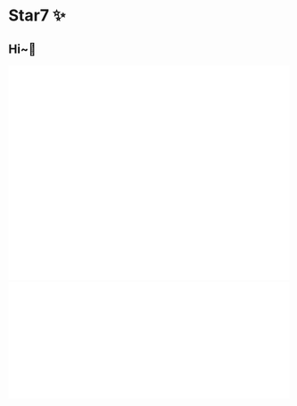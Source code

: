 # Star7 ✨
## Hi~👋
<picture>
  <img src="/metrics.base.svg" alt="Metrics">
  <img src="/metrics.plugin.isocalendar.svg" alt="Metrics">
</picture>
<!--
**Star7-Github/Star7-Github** is a ✨ _special_ ✨ repository because its `README.md` (this file) appears on your GitHub profile.

Here are some ideas to get you started:

- 🔭 I’m currently working on ...
- 🌱 I’m currently learning ...
- 👯 I’m looking to collaborate on ...
- 🤔 I’m looking for help with ...
- 💬 Ask me about ...
- 📫 How to reach me: ...
- 😄 Pronouns: ...
- ⚡ Fun fact: ...
-->

